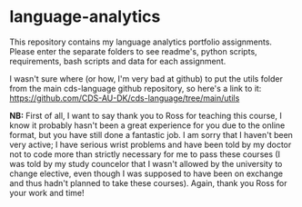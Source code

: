 # language-analytics

This repository contains my language analytics portfolio assignments. Please enter the separate folders to see readme's, python scripts, requirements, bash scripts and data for each assignment.

I wasn't sure where (or how, I'm very bad at github) to put the utils folder from the main cds-language github repository, so here's a link to it: https://github.com/CDS-AU-DK/cds-language/tree/main/utils

**NB:**
First of all, I want to say thank you to Ross for teaching this course, I know it probably hasn't been a great experience for you due to the online format, but you have still done a fantastic job. I am sorry that I haven't been very active; I have serious wrist problems and have been told by my doctor not to code more than strictly necessary for me to pass these courses (I was told by my study councelor that I wasn't allowed by the university to change elective, even though I was supposed to have been on exchange and thus hadn't planned to take these courses). Again, thank you Ross for your work and time!
